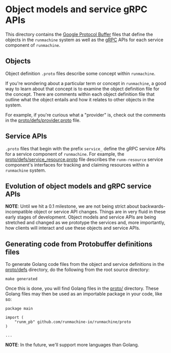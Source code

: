 # Object models and service gRPC APIs

This directory contains the [Google Protocol
Buffer](https://developers.google.com/protocol-buffers/) files that define the
objects in the `runmachine` system as well as the
[gRPC](https://grpc.io://grpc.io/) APIs for each service component of
`runmachine`.

## Objects

Object definition `.proto` files describe some concept within `runmachine`.

If you're wondering about a particular term or concept in `runmachine`, a good
way to learn about that concept is to examine the object definition file for
the concept. There are comments within each object definition file that outline
what the object entails and how it relates to other objects in the system.

For example, if you're curious what a "provider" is, check out the comments in
the [proto/defs/provider.proto](provider.proto) file.

## Service APIs

`.proto` files that begin with the prefix `service_` define the gRPC service
APIs for a service component of `runmachine`. For example, the
[proto/defs/service_resource.proto](service_resource.proto) file describes the
`runm-resource` service component's interfaces for tracking and claiming
resources within a `runmachine` system.

## Evolution of object models and gRPC service APIs

**NOTE**: Until we hit a 0.1 milestone, we are not being strict about
backwards-incompatible object or service API changes. Things are in very fluid
in these early stages of development. Object models and service APIs are being
stretched and changed as we prototype the services and, more importantly, how
clients will interact and use these objects and service APIs.

## Generating code from Protobuffer definitions files

To generate Golang code files from the object and service definitions in the
[proto/defs](/) directory, do the following from the root source directory:

```
make generated
```

Once this is done, you will find Golang files in the [proto/](../) directory.
These Golang files may then be used as an importable package in your code, like
so:

```
package main

import (
    "runm_pb" github.com/runmachine-io/runmachine/proto
)

...

```

**NOTE**: In the future, we'll support more languages than Golang.
